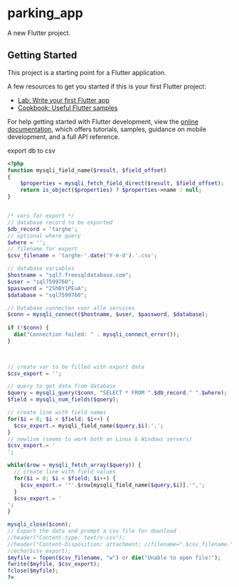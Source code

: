 # parking_app

A new Flutter project.

## Getting Started

This project is a starting point for a Flutter application.

A few resources to get you started if this is your first Flutter project:

- [Lab: Write your first Flutter app](https://docs.flutter.dev/get-started/codelab)
- [Cookbook: Useful Flutter samples](https://docs.flutter.dev/cookbook)

For help getting started with Flutter development, view the
[online documentation](https://docs.flutter.dev/), which offers tutorials,
samples, guidance on mobile development, and a full API reference.


export db to csv
```php
<?php
function mysqli_field_name($result, $field_offset)
{
    $properties = mysqli_fetch_field_direct($result, $field_offset);
    return is_object($properties) ? $properties->name : null;
}


/* vars for export */
// database record to be exported
$db_record = 'targhe';
// optional where query
$where = '';
// filename for export
$csv_filename = 'targhe-'.date('Y-m-d').'.csv';

// database variables
$hostname = "sql7.freesqldatabase.com";
$user = "sql7599760";
$password = "2ShBY1PEuA";
$database = "sql7599760";

// Database connecten voor alle services
$conn = mysqli_connect($hostname, $user, $password, $database);
  
if (!$conn) {
  die("Connection failed: " . mysqli_connect_error());
}
					


// create var to be filled with export data
$csv_export = '';

// query to get data from database
$query = mysqli_query($conn, "SELECT * FROM ".$db_record." ".$where);
$field = mysqli_num_fields($query);

// create line with field names
for($i = 0; $i < $field; $i++) {
  $csv_export.= mysqli_field_name($query,$i).',';
}
// newline (seems to work both on Linux & Windows servers)
$csv_export.= '
';

while($row = mysqli_fetch_array($query)) {
  // create line with field values
  for($i = 0; $i < $field; $i++) {
    $csv_export.= '"'.$row[mysqli_field_name($query,$i)].'",';
  }	
  $csv_export.= '
';	
}

mysqli_close($conn);
// Export the data and prompt a csv file for download
//header("Content-type: text/x-csv");
//header("Content-Disposition: attachment; //filename=".$csv_filename."");
//echo($csv_export);
$myfile = fopen($csv_filename, "w") or die("Unable to open file!");
fwrite($myfile, $csv_export);
fclose($myfile);
?>
```

